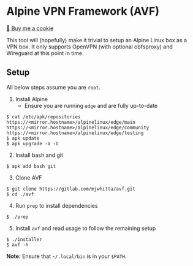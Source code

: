 # Alpine VPN Framework (AVF)

<a href="https://www.buymeacoffee.com/mjwhitta">🍪 Buy me a cookie</a>

This tool will (hopefully) make it trivial to setup an Alpine Linux
box as a VPN box. It only supports OpenVPN (with optional obfsproxy)
and Wireguard at this point in time.

## Setup

All below steps assume you are `root`.

1. Install Alpine
    - Ensure you are running `edge` and are fully up-to-date

```
$ cat /etc/apk/repositories
https://<mirror.hostname>/alpinelinux/edge/main
https://<mirror.hostname>/alpinelinux/edge/community
https://<mirror.hostname>/alpinelinux/edge/testing
$ apk update
$ apk upgrade -a -U
```

2. Install bash and git

```
$ apk add bash git
```

3. Clone AVF

```
$ git clone https://gitlab.com/mjwhitta/avf.git
$ cd ./avf
```

4. Run `prep` to install dependencies

```
$ ./prep
```

5. Install `avf` and read usage to follow the remaining setup

```
$ ./installer
$ avf -h
```

**Note:** Ensure that `~/.local/bin` is in your `$PATH`.
